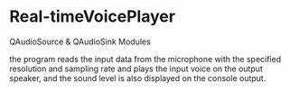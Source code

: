 # Real-timeVoicePlayer
QAudioSource &amp; QAudioSink Modules

the program reads the input data from the microphone with the specified resolution and sampling rate and plays the input voice on the output speaker, and the sound level is also displayed on the console output.



